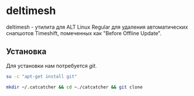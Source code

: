 # deltimesh
deltimesh - утилита для ALT Linux Regular для удаления автоматических снапшотов Timeshift, помеченных как "Before Offline Update".

## Установка
Для установки нам потребуется *git*.
```bash
su -c "apt-get install git"
```

```bash
mkdir ~/.catcatcher && cd ~./catcatcher && git clone
```
```bash

```